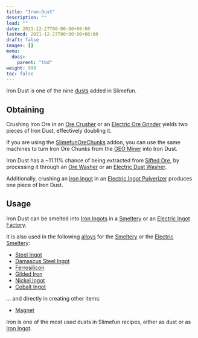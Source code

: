 ```yaml
---
title: "Iron-Dust"
description: ""
lead: ""
date: 2021-12-27T00:00:00+08:00
lastmod: 2021-12-27T00:00:00+08:00
draft: false
images: []
menu: 
  docs:
    parent: "tbd"
weight: 999
toc: false
---
```


Iron Dust is one of the nine [dusts](/docs/slimefun/dusts) added in Slimefun.

## Obtaining

Crushing Iron Ore in an [Ore Crusher](/docs/slimefun/ore-crusher) or an [Electric Ore Grinder](/docs/slimefun/electric-ore-grinder) yields two pieces of Iron Dust, effectively doubling it.

If you are using the [SlimefunOreChunks](/docs/slimefun/addons#official-addons) addon, you can use the same machines to turn Iron Ore Chunks from the [GEO Miner](/docs/slimefun/geo-miner) into Iron Dust.

Iron Dust has a ~11.11% chance of being extracted from [Sifted Ore](/docs/slimefun/sifted-ore), by processing it through an [Ore Washer](/docs/slimefun/ore-washer) or an [Electric Dust Washer](/docs/slimefun/electric-dust-washer).

Additionally, crushing an [Iron Ingot](/docs/slimefun/iron-ingot) in an [Electric Ingot Pulverizer](/docs/slimefun/electric-ingot-pulverizer) produces one piece of Iron Dust.

## Usage

Iron Dust can be smelted into [Iron Ingots](/docs/slimefun/iron-ingot) in a [Smeltery](/docs/slimefun/smeltery) or an [Electric Ingot Factory](/docs/slimefun/electric-ingot-factory).

It is also used in the following [alloys](/docs/slimefun/ingots#alloys) for the [Smeltery](/docs/slimefun/smeltery) or the [Electric Smeltery](/docs/slimefun/electric-smeltery):

* [Steel Ingot](/docs/slimefun/steel-ingot)
* [Damascus Steel Ingot](/docs/slimefun/damascus-steel-ingot)
* [Ferrosilicon](/docs/slimefun/ferrosilicon)
* [Gilded Iron](/docs/slimefun/gilded-iron)
* [Nickel Ingot](/docs/slimefun/nickel-ingot)
* [Cobalt Ingot](/docs/slimefun/cobalt-ingot)

... and directly in creating other items:

* [Magnet](/docs/slimefun/magnet)

Iron is one of the most used dusts in Slimefun recipes, either as dust or as [Iron Ingot](/docs/slimefun/iron-ingot).
